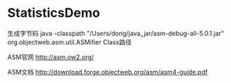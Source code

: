# StatisticsDemo

生成字节码
java -classpath "/Users/dong/java_jar/asm-debug-all-5.0.1.jar" org.objectweb.asm.util.ASMifier  Class路径

ASM官网
http://asm.ow2.org/

ASM文档
http://download.forge.objectweb.org/asm/asm4-guide.pdf